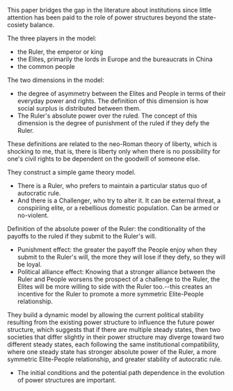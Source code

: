 This paper bridges the gap in the literature about institutions since little attention has been paid to the role of power structures beyond the state-cosiety balance.

The three players in the model:
* the Ruler, the emperor or king
* the Elites, primarily the lords in Europe and the bureaucrats in China
* the common people

The two dimensions in the model:
* the degree of asymmetry between the Elites and People in terms of their everyday power and rights. The definition of this dimension is how social surplus is distributed between them.
* The Ruler's absolute power over the ruled. The concept of this dimension is the degree of punishment of the ruled if they defy the Ruler.

These definitions are related to the neo-Roman theory of liberty, which is shocking to me, that is, there is liberty only when there is no possibility for one's civil rights to be dependent on the goodwill of someone else.

They construct a simple game theory model. 
* There is a Ruler, who prefers to maintain a particular status quo of autocratic rule.
* And there is a Challenger, who try to alter it. It can be external threat, a conspiriing elite, or a rebellious domestic population. Can be armed or no-violent.

Definition of the absolute power of the Ruler: the conditionality of the payoffs to the ruled if they submit to the Ruler's will.
* Punishment effect: the greater the payoff the People enjoy when they submit to the Ruler's will, the more they will lose if they defy, so they will be loyal.
* Political alliance effect: Knowing that a stronger alliance between the Ruler and People worsens the prospect of a challenge to the Ruler, the Elites will be more willing to side with the Ruler too.--this creates an incentive for the Ruler to promote a more symmetric Elite-People relationship.

They build a dynamic model by allowing the current political stability resulting from the existing power structure to influence the future power structure, which suggests that if there are multiple steady states, then two societies that differ slightly in their power structure may diverge toward two different steady states, each following the same institutional compatibility, where one steady state has stronger absolute power of the Ruler, a more symmetric Elite-People relationship, and greater stability of autocratic rule. 
* The initial conditions and the potential path dependence in the evolution of power structures are important.



